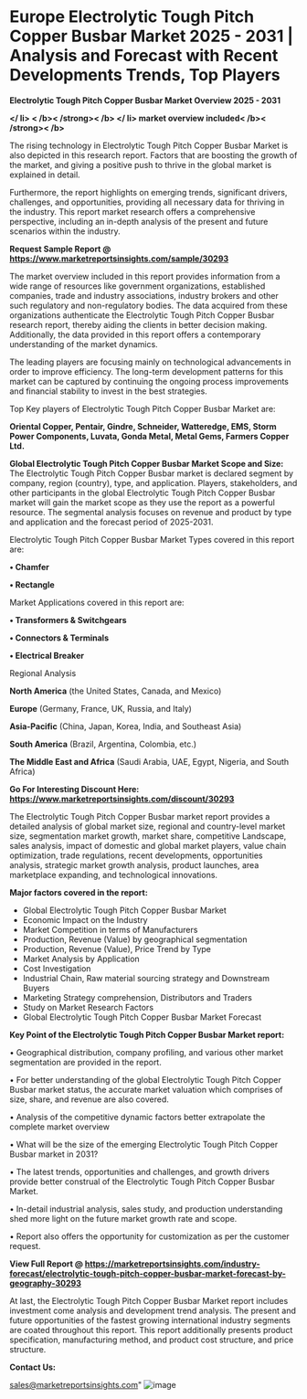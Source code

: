 # Europe Electrolytic Tough Pitch Copper Busbar Market 2025 - 2031 | Analysis and Forecast with Recent Developments Trends, Top Players

<Strong> Electrolytic Tough Pitch Copper Busbar Market Overview 2025 - 2031</strong>

<Strong></ li> < /b>< /strong>< /b> </ li> market overview included< /b>< /strong>< /b></Strong>

The rising technology in Electrolytic Tough Pitch Copper Busbar Market is also depicted in this research report. Factors that are boosting the growth of the market, and giving a positive push to thrive in the global market is explained in detail.

Furthermore, the report highlights on emerging trends, significant drivers, challenges, and opportunities, providing all necessary data for thriving in the industry. This report market research offers a comprehensive perspective, including an in-depth analysis of the present and future scenarios within the industry.

<strong>Request Sample Report @ <a href=https://www.marketreportsinsights.com/sample/30293>https://www.marketreportsinsights.com/sample/30293</a></strong>

The market overview included in this report provides information from a wide range of resources like government organizations, established companies, trade and industry associations, industry brokers and other such regulatory and non-regulatory bodies. The data acquired from these organizations authenticate the Electrolytic Tough Pitch Copper Busbar research report, thereby aiding the clients in better decision making. Additionally, the data provided in this report offers a contemporary understanding of the market dynamics.

The leading players are focusing mainly on technological advancements in order to improve efficiency. The long-term development patterns for this market can be captured by continuing the ongoing process improvements and financial stability to invest in the best strategies.

Top Key players of Electrolytic Tough Pitch Copper Busbar Market are:

<strong>Oriental Copper, Pentair, Gindre, Schneider, Watteredge, EMS, Storm Power Components, Luvata, Gonda Metal, Metal Gems, Farmers Copper Ltd.</strong>

<strong><b>Global Electrolytic Tough Pitch Copper Busbar Market Scope and Size:</b></strong>
The Electrolytic Tough Pitch Copper Busbar market is declared segment by company, region (country), type, and application. Players, stakeholders, and other participants in the global Electrolytic Tough Pitch Copper Busbar market will gain the market scope as they use the report as a powerful resource. The segmental analysis focuses on revenue and product by type and application and the forecast period of 2025-2031.

Electrolytic Tough Pitch Copper Busbar Market Types covered in this report are:

<strong>• Chamfer

• Rectangle</strong>

Market Applications covered in this report are:

<strong>• Transformers & Switchgears

• Connectors & Terminals

• Electrical Breaker</strong> 

Regional Analysis

<strong>North America</strong> (the United States, Canada, and Mexico)

<strong>Europe</strong> (Germany, France, UK, Russia, and Italy)

<strong>Asia-Pacific</strong> (China, Japan, Korea, India, and Southeast Asia)

<strong>South America</strong> (Brazil, Argentina, Colombia, etc.)

<strong>The Middle East and Africa</strong> (Saudi Arabia, UAE, Egypt, Nigeria, and South Africa)

<strong>Go For Interesting Discount Here: <a href=https://www.marketreportsinsights.com/discount/30293>https://www.marketreportsinsights.com/discount/30293</a></strong>

The Electrolytic Tough Pitch Copper Busbar market report provides a detailed analysis of global market size, regional and country-level market size, segmentation market growth, market share, competitive Landscape, sales analysis, impact of domestic and global market players, value chain optimization, trade regulations, recent developments, opportunities analysis, strategic market growth analysis, product launches, area marketplace expanding, and technological innovations.

<strong><b>Major factors covered in the report:</b></strong>
<ul>
  <li>Global Electrolytic Tough Pitch Copper Busbar Market </li>
  <li>Economic Impact on the Industry</li>
  <li>Market Competition in terms of Manufacturers</li>
  <li>Production, Revenue (Value) by geographical segmentation</li>
  <li>Production, Revenue (Value), Price Trend by Type</li>
  <li>Market Analysis by Application</li>
  <li>Cost Investigation</li>
  <li>Industrial Chain, Raw material sourcing strategy and Downstream Buyers</li>
  <li>Marketing Strategy comprehension, Distributors and Traders</li>
  <li>Study on Market Research Factors</li>
  <li>Global Electrolytic Tough Pitch Copper Busbar Market Forecast</li>
</ul>

<strong><b>Key Point of the Electrolytic Tough Pitch Copper Busbar Market report:</b></strong>

• Geographical distribution, company profiling, and various other market segmentation are provided in the report.

• For better understanding of the global Electrolytic Tough Pitch Copper Busbar market status, the accurate market valuation which comprises of size, share, and revenue are also covered.

• Analysis of the competitive dynamic factors better extrapolate the complete market overview

• What will be the size of the emerging Electrolytic Tough Pitch Copper Busbar market in 2031?

• The latest trends, opportunities and challenges, and growth drivers provide better construal of the Electrolytic Tough Pitch Copper Busbar Market.

• In-detail industrial analysis, sales study, and production understanding shed more light on the future market growth rate and scope.

• Report also offers the opportunity for customization as per the customer request.

<strong><b>View Full Report @ <a href=https://marketreportsinsights.com/industry-forecast/electrolytic-tough-pitch-copper-busbar-market-forecast-by-geography-30293>https://marketreportsinsights.com/industry-forecast/electrolytic-tough-pitch-copper-busbar-market-forecast-by-geography-30293</a></b></strong>


At last, the Electrolytic Tough Pitch Copper Busbar Market report includes investment come analysis and development trend analysis. The present and future opportunities of the fastest growing international industry segments are coated throughout this report. This report additionally presents product specification, manufacturing method, and product cost structure, and price structure.

<strong>Contact Us:</strong>

sales@marketreportsinsights.com"
![image](https://github.com/user-attachments/assets/ccd7397d-5b44-49c4-8fbb-705bcb0c050d)
